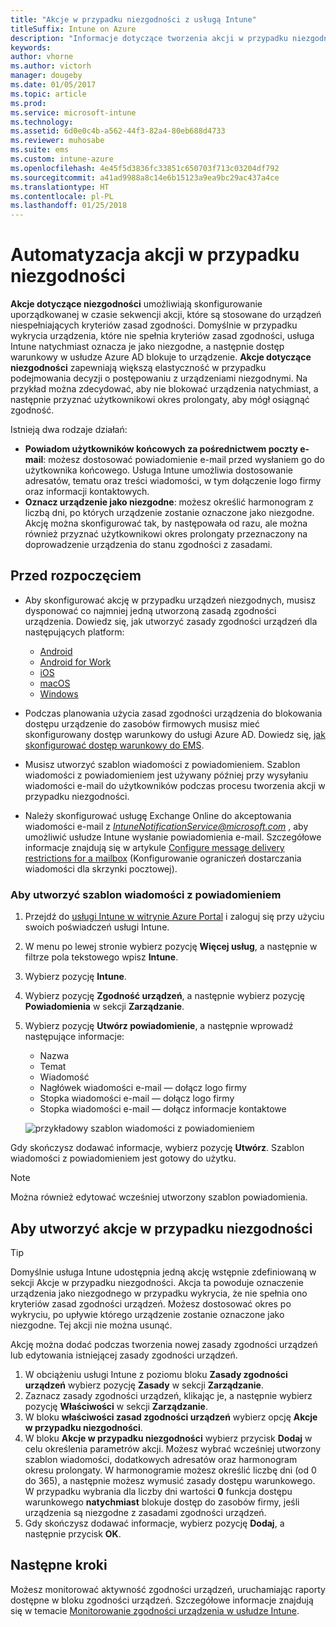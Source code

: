 ```yaml
---
title: "Akcje w przypadku niezgodności z usługą Intune"
titleSuffix: Intune on Azure
description: "Informacje dotyczące tworzenia akcji w przypadku niezgodności z usługą Intune"
keywords: 
author: vhorne
ms.author: victorh
manager: dougeby
ms.date: 01/05/2017
ms.topic: article
ms.prod: 
ms.service: microsoft-intune
ms.technology: 
ms.assetid: 6d0e0c4b-a562-44f3-82a4-80eb688d4733
ms.reviewer: muhosabe
ms.suite: ems
ms.custom: intune-azure
ms.openlocfilehash: 4e45f5d3836fc33851c650703f713c03204df792
ms.sourcegitcommit: a41ad9988a8c14e6b15123a9ea9bc29ac437a4ce
ms.translationtype: HT
ms.contentlocale: pl-PL
ms.lasthandoff: 01/25/2018
---
```

# <a name="automate-actions-for-noncompliance"></a>Automatyzacja akcji w przypadku niezgodności

**Akcje dotyczące niezgodności** umożliwiają skonfigurowanie uporządkowanej w czasie sekwencji akcji, które są stosowane do urządzeń niespełniających kryteriów zasad zgodności. Domyślnie w przypadku wykrycia urządzenia, które nie spełnia kryteriów zasad zgodności, usługa Intune natychmiast oznacza je jako niezgodne, a następnie dostęp warunkowy w usłudze Azure AD blokuje to urządzenie. **Akcje dotyczące niezgodności** zapewniają większą elastyczność w przypadku podejmowania decyzji o postępowaniu z urządzeniami niezgodnymi. Na przykład można zdecydować, aby nie blokować urządzenia natychmiast, a następnie przyznać użytkownikowi okres prolongaty, aby mógł osiągnąć zgodność.

Istnieją dwa rodzaje działań:

-   **Powiadom użytkowników końcowych za pośrednictwem poczty e-mail**: możesz dostosować powiadomienie e-mail przed wysłaniem go do użytkownika końcowego. Usługa Intune umożliwia dostosowanie adresatów, tematu oraz treści wiadomości, w tym dołączenie logo firmy oraz informacji kontaktowych.
-   **Oznacz urządzenie jako niezgodne**: możesz określić harmonogram z liczbą dni, po których urządzenie zostanie oznaczone jako niezgodne. Akcję można skonfigurować tak, by następowała od razu, ale można również przyznać użytkownikowi okres prolongaty przeznaczony na doprowadzenie urządzenia do stanu zgodności z zasadami.

## <a name="before-you-begin"></a>Przed rozpoczęciem

- Aby skonfigurować akcję w przypadku urządzeń niezgodnych, musisz dysponować co najmniej jedną utworzoną zasadą zgodności urządzenia. Dowiedz się, jak utworzyć zasady zgodności urządzeń dla następujących platform:

    -   [Android](compliance-policy-create-android.md)
    -   [Android for Work](compliance-policy-create-android-for-work.md)
    -   [iOS](compliance-policy-create-ios.md)
    -   [macOS](compliance-policy-create-mac-os.md)
    -   [Windows](compliance-policy-create-windows.md)

- Podczas planowania użycia zasad zgodności urządzenia do blokowania dostępu urządzenie do zasobów firmowych musisz mieć skonfigurowany dostęp warunkowy do usługi Azure AD. Dowiedz się, [jak skonfigurować dostęp warunkowy do EMS](https://docs.microsoft.com/azure/active-directory/active-directory-conditional-access).

- Musisz utworzyć szablon wiadomości z powiadomieniem. Szablon wiadomości z powiadomieniem jest używany później przy wysyłaniu wiadomości e-mail do użytkowników podczas procesu tworzenia akcji w przypadku niezgodności.

- Należy skonfigurować usługę Exchange Online do akceptowania wiadomości e-mail z  *IntuneNotificationService@microsoft.com* , aby umożliwić usłudze Intune wysłanie powiadomienia e-mail. Szczegółowe informacje znajdują się w artykule [Configure message delivery restrictions for a mailbox](https://technet.microsoft.com/library/bb397214(v=exchg.160).aspx) (Konfigurowanie ograniczeń dostarczania wiadomości dla skrzynki pocztowej).

### <a name="to-create-a-notification-message-template"></a>Aby utworzyć szablon wiadomości z powiadomieniem

1. Przejdź do [usługi Intune w witrynie Azure Portal](https://portal.azure.com) i zaloguj się przy użyciu swoich poświadczeń usługi Intune.
2. W menu po lewej stronie wybierz pozycję **Więcej usług**, a następnie w filtrze pola tekstowego wpisz **Intune**.
3. Wybierz pozycję **Intune**.
4. Wybierz pozycję **Zgodność urządzeń**, a następnie wybierz pozycję **Powiadomienia** w sekcji **Zarządzanie**.
5. Wybierz pozycję **Utwórz powiadomienie**, a następnie wprowadź następujące informacje:
    - Nazwa
    - Temat
    - Wiadomość
    - Nagłówek wiadomości e-mail — dołącz logo firmy
    - Stopka wiadomości e-mail — dołącz logo firmy
    - Stopka wiadomości e-mail — dołącz informacje kontaktowe

   ![przykładowy szablon wiadomości z powiadomieniem](./media/actionsfornoncompliance-1.PNG)

Gdy skończysz dodawać informacje, wybierz pozycję **Utwórz**. Szablon wiadomości z powiadomieniem jest gotowy do użytku.

> [!NOTE] 
> Można również edytować wcześniej utworzony szablon powiadomienia.

## <a name="to-create-actions-for-non-compliance"></a>Aby utworzyć akcje w przypadku niezgodności

> [!TIP]
> Domyślnie usługa Intune udostępnia jedną akcję wstępnie zdefiniowaną w sekcji Akcje w przypadku niezgodności. Akcja ta powoduje oznaczenie urządzenia jako niezgodnego w przypadku wykrycia, że nie spełnia ono kryteriów zasad zgodności urządzeń. Możesz dostosować okres po wykryciu, po upływie którego urządzenie zostanie oznaczone jako niezgodne. Tej akcji nie można usunąć.

Akcję można dodać podczas tworzenia nowej zasady zgodności urządzeń lub edytowania istniejącej zasady zgodności urządzeń.

1.  W obciążeniu usługi Intune z poziomu bloku **Zasady zgodności urządzeń** wybierz pozycję **Zasady** w sekcji **Zarządzanie**.
2.  Zaznacz zasady zgodności urządzeń, klikając je, a następnie wybierz pozycję **Właściwości** w sekcji **Zarządzanie**.
3.  W bloku **właściwości zasad zgodności urządzeń** wybierz opcję **Akcje w przypadku niezgodności**.
4.  W bloku **Akcje w przypadku niezgodności** wybierz przycisk **Dodaj** w celu określenia parametrów akcji. Możesz wybrać wcześniej utworzony szablon wiadomości, dodatkowych adresatów oraz harmonogram okresu prolongaty. W harmonogramie możesz określić liczbę dni (od 0 do 365), a następnie możesz wymusić zasady dostępu warunkowego. W przypadku wybrania dla liczby dni wartości **0** funkcja dostępu warunkowego **natychmiast** blokuje dostęp do zasobów firmy, jeśli urządzenia są niezgodne z zasadami zgodności urządzeń.
5.  Gdy skończysz dodawać informacje, wybierz pozycję **Dodaj**, a następnie przycisk **OK**.

## <a name="next-steps"></a>Następne kroki
Możesz monitorować aktywność zgodności urządzeń, uruchamiając raporty dostępne w bloku zgodności urządzeń. Szczegółowe informacje znajdują się w temacie [Monitorowanie zgodności urządzenia w usłudze Intune](device-compliance-monitor.md).

